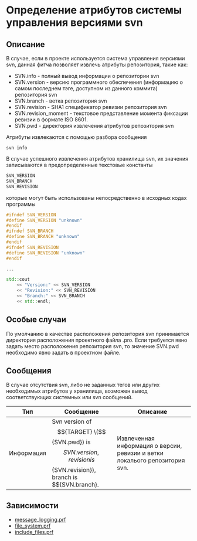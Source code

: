 # Определение атрибутов системы управления версиями svn

## Описание

В случае, если в проекте используется система управления версиями svn, данная фитча позволяет извлечь атрибуты репозитория, такие как:

* SVN.info - полный вывод информации о репозитории svn
* SVN.version - версию программного обеспечения (информацию о самом последнем тэге, доступном из данного коммита) репозитория svn
* SVN.branch - ветка репозитория svn
* SVN.revision - SHA1 спецификатор ревизии репозитория svn
* SVN.revision_moment - текстовое представление момента фиксации ревизии в формате ISO 8601.
* SVN.pwd - директория извлечения атрибутов репозитория svn

Атрибуты извлекаются с помощью разбора сообщения

```
svn info
```

В случае успешного извлечения атрибутов хранилища svn, их значения записываются в предопределенные текстовые константы

```cpp
SVN_VERSION
SVN_BRANCH
SVN_REVISION
```

которые могут быть использованы непосредственно в исходных кодах программы

```cpp
#ifndef SVN_VERSION
#define SVN_VERSION "unknown"
#endif
#ifndef SVN_BRANCH
#define SVN_BRANCH "unknown"
#endif
#ifndef SVN_REVISION
#define SVN_REVISION "unknown"
#endif

...

std::cout
    << "Version:" << SVN_VERSION
    << "Revision:" << SVN_REVISION
    << "Branch:" << SVN_BRANCH
    << std::endl;

```

## Особые случаи

По умолчанию в качестве расположения репозитория svn принимается директория расположения проектного файла .pro.
Если требуется явно задать место расположения репозитория svn, то значение SVN.pwd необходимо явно задать в проектном файле.

## Сообщения

В случае отсутствия svn, либо не заданных тегов или других необходимых атрибутов у хранилища, возможен вывод соответствующих системных или svn сообщений.

| Тип        | Сообщение | Описание |
|------------|-----------|----------|
| Информация | Svn version of $${TARGET} \($${SVN.pwd}\) is $${SVN.version}, revision is $${SVN.revision}), branch is $${SVN.branch}. | Извлеченная информация о версии, ревизии и ветки локалього репозитория svn. |

## Зависимости

* [message_logging.prf](message_logging.md)
* [file_system.prf](file_system.md)
* [include_files.prf](include_files.md)
